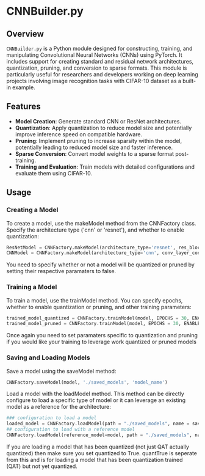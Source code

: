 # CNNBuilder.py
## Overview

`CNNBuilder.py` is a Python module designed for constructing, training, and manipulating Convolutional Neural Networks (CNNs) using PyTorch. It includes support for creating standard and residual network architectures, quantization, pruning, and conversion to sparse formats. This module is particularly useful for researchers and developers working on deep learning projects involving image recognition tasks with CIFAR-10 dataset as a built-in example.

## Features

- **Model Creation**: Generate standard CNN or ResNet architectures.
- **Quantization**: Apply quantization to reduce model size and potentially improve inference speed on compatible hardware.
- **Pruning**: Implement pruning to increase sparsity within the model, potentially leading to reduced model size and faster inference.
- **Sparse Conversion**: Convert model weights to a sparse format post-training.
- **Training and Evaluation**: Train models with detailed configurations and evaluate them using CIFAR-10.

## Usage
### Creating a Model
To create a model, use the makeModel method from the CNNFactory class. Specify the architecture type ('cnn' or 'resnet'), and whether to enable quantization:
```python
ResNetModel = CNNFactory.makeModel(architecture_type='resnet', res_block_configs=res_block_configs, num_classes=10)
CNNModel = CNNFactory.makeModel(architecture_type='cnn', conv_layer_configs=conv_layer_configs, fc_layer_configs=fc_layer_configs, num_classes=10)
```
You need to specify whether or not a model will be quantized or pruned by setting their respective paramaters to false.

### Training a Model
To train a model, use the trainModel method. You can specify epochs, whether to enable quantization or pruning, and other training parameters:
```python
trained_model_quantized = CNNFactory.trainModel(model, EPOCHS = 30, ENABLE_QUANTIZATION = True, DATA_ROOT = "./data", Save_Name = Save_Name)
trained_model_pruned = CNNFactory.trainModel(model, EPOCHS = 30, ENABLE_PRUNING=True, pruning_epochs = 20, starting_sparsity = 0.1, target_sparsity = 0., DATA_ROOT = "./data", Save_Name = Save_Name)
```
Once again you need to set paramaters specific to quantization and pruning if you would like your training to leverage work quantized or pruned models

### Saving and Loading Models
Save a model using the saveModel method:
```python
CNNFactory.saveModel(model, './saved_models', 'model_name')
```
Load a model with the loadModel method. This method can be directly configure to load a specific type of model or it can leverage an existing model as a reference for the architecture:
```python
### configuration to load a model
loaded_model = CNNFactory.loadModel(path = "./saved_models", name = saveName, architecture_type='resnet', quantTrue=True, res_block_configs=res_block_configs, num_classes=10)
## configuration to load with a reference model
CNNFactory.loadModel(reference_model=model, path = "./saved_models", name = "ResNet")
```
If you are loading a model that has been quantized (not just QAT actually quantized) then make sure you set quantized to True. quantTrue is seperate from this and is for loading a model that has been quantization trained (QAT) but not yet quantized.
